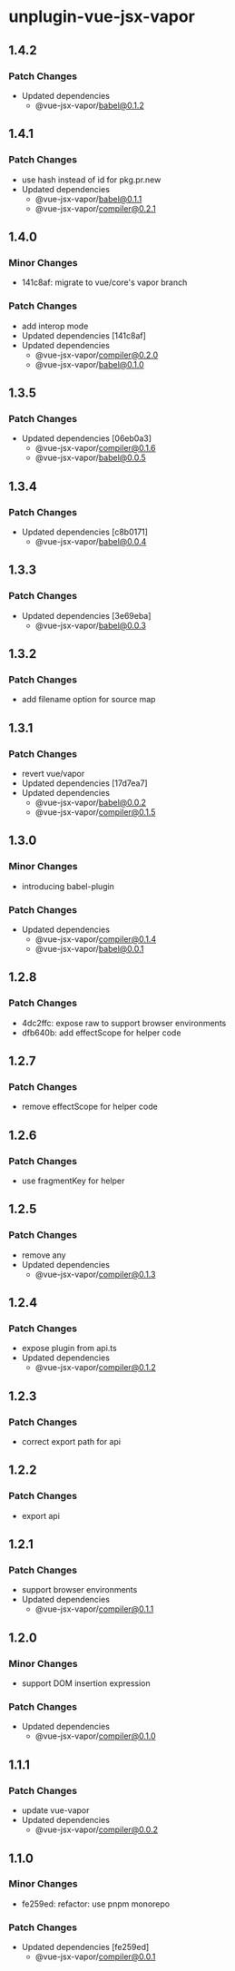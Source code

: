 # unplugin-vue-jsx-vapor

## 1.4.2

### Patch Changes

- Updated dependencies
  - @vue-jsx-vapor/babel@0.1.2

## 1.4.1

### Patch Changes

- use hash instead of id for pkg.pr.new
- Updated dependencies
  - @vue-jsx-vapor/babel@0.1.1
  - @vue-jsx-vapor/compiler@0.2.1

## 1.4.0

### Minor Changes

- 141c8af: migrate to vue/core's vapor branch

### Patch Changes

- add interop mode
- Updated dependencies [141c8af]
- Updated dependencies
  - @vue-jsx-vapor/compiler@0.2.0
  - @vue-jsx-vapor/babel@0.1.0

## 1.3.5

### Patch Changes

- Updated dependencies [06eb0a3]
  - @vue-jsx-vapor/compiler@0.1.6
  - @vue-jsx-vapor/babel@0.0.5

## 1.3.4

### Patch Changes

- Updated dependencies [c8b0171]
  - @vue-jsx-vapor/babel@0.0.4

## 1.3.3

### Patch Changes

- Updated dependencies [3e69eba]
  - @vue-jsx-vapor/babel@0.0.3

## 1.3.2

### Patch Changes

- add filename option for source map

## 1.3.1

### Patch Changes

- revert vue/vapor
- Updated dependencies [17d7ea7]
- Updated dependencies
  - @vue-jsx-vapor/babel@0.0.2
  - @vue-jsx-vapor/compiler@0.1.5

## 1.3.0

### Minor Changes

- introducing babel-plugin

### Patch Changes

- Updated dependencies
  - @vue-jsx-vapor/compiler@0.1.4
  - @vue-jsx-vapor/babel@0.0.1

## 1.2.8

### Patch Changes

- 4dc2ffc: expose raw to support browser environments
- dfb640b: add effectScope for helper code

## 1.2.7

### Patch Changes

- remove effectScope for helper code

## 1.2.6

### Patch Changes

- use fragmentKey for helper

## 1.2.5

### Patch Changes

- remove any
- Updated dependencies
  - @vue-jsx-vapor/compiler@0.1.3

## 1.2.4

### Patch Changes

- expose plugin from api.ts
- Updated dependencies
  - @vue-jsx-vapor/compiler@0.1.2

## 1.2.3

### Patch Changes

- correct export path for api

## 1.2.2

### Patch Changes

- export api

## 1.2.1

### Patch Changes

- support browser environments
- Updated dependencies
  - @vue-jsx-vapor/compiler@0.1.1

## 1.2.0

### Minor Changes

- support DOM insertion expression

### Patch Changes

- Updated dependencies
  - @vue-jsx-vapor/compiler@0.1.0

## 1.1.1

### Patch Changes

- update vue-vapor
- Updated dependencies
  - @vue-jsx-vapor/compiler@0.0.2

## 1.1.0

### Minor Changes

- fe259ed: refactor: use pnpm monorepo

### Patch Changes

- Updated dependencies [fe259ed]
  - @vue-jsx-vapor/compiler@0.0.1

